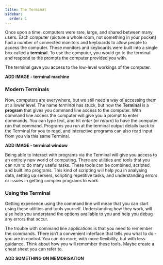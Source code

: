 ```yaml
---
title: The Terminal
sidebar:
  order: 1
---
```


Once upon a time, computers were rare, large, and shared between many users. Each computer (picture a whole room, not something in your pocket) had a number of connected monitors and keyboards to allow people to access the computer. These monitors and keyboards were built into a single box called a **terminal**. To use the computer, you would go to the terminal and respond to the prompts the computer provided you with.

The terminal gave you access to the low-level workings of the computer.

**ADD IMAGE - terminal machine**

### Modern Terminals

Now, computers are everywhere, but we still need a way of accessing them at a lower level. The name *terminal* has stuck, but now the **Terminal** is a **program** that gives you command line access to the computer. With command line access the computer will give you a prompt to enter commands. You can type text, and hit *enter* (or *return*) to have the computer run that command. Programs you run at the terminal output details back to the Terminal for you to read, and interactive programs can also read input from you via this same Terminal.

 **ADD IMAGE - terminal window**

Being able to interact with programs via the Terminal will give you access to an entirely new world of computing. There are utilities and tools that you can run to do many useful tasks. These tools can be combined, scripted, and built into programs. This kind of scripting will help you in analysing data, setting up servers, scripting repetitive tasks, and understanding errors or issues in getting complex programs to work.

### Using the Terminal

Getting experience using the command line will mean that you can start using these utilities and tools yourself. Understanding how they work, will also help you understand the options available to you and help you debug any errors that occur.

The trouble with command line applications is that you need to remember the commands. There isn’t a convenient interface that tells you what to do - you are in control. You can do more, with more flexibility, but with less guidance. Think about how you will remember these tools. Maybe create a cheat sheet you can refer to.

**ADD SOMETHING ON MEMORISATION**

